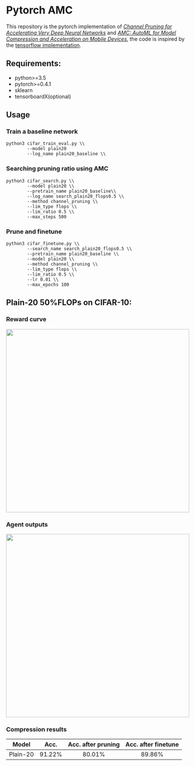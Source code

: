 # Pytorch AMC

This repository is the pytorch implementation of [*Channel Pruning for Accelerating Very Deep Neural Networks*](https://arxiv.org/abs/1707.06168) and [*AMC: AutoML for Model Compression and Acceleration on Mobile Devices*](https://arxiv.org/abs/1802.03494), the code is inspired by the [tensorflow implementation](https://pocketflow.github.io/).      

 
## Requirements:
- python>=3.5
- pytorch>=0.4.1
- sklearn
- tensorboardX(optional)

## Usage 

### Train a baseline network
```
python3 cifar_train_eval.py \\
        --model plain20
        --log_name plain20_baseline \\
```

### Searching pruning ratio using AMC 
```
python3 cifar_search.py \\
        --model plain20 \\
        --pretrain_name plain20_baseline\\
        --log_name search_plain20_flops0.5 \\
        --method channel_pruning \\
        --lim_type flops \\
        --lim_ratio 0.5 \\
        --max_steps 500
```

### Prune and finetune 
```
python3 cifar_finetune.py \\
        --search_name search_plain20_flops0.5 \\
        --pretrain_name plain20_baseline \\
        --model plain20 \\
        --method channel_pruning \\
        --lim_type flops \\
        --lim_ratio 0.5 \\
        --lr 0.01 \\
        --max_epochs 100
```

## Plain-20 50%FLOPs on CIFAR-10:

### Reward curve
<img src="https://github.com/zzzxxxttt/pytorch_AMC/blob/master/figs/plain20_agent_outputs.png" width="500" />

### Agent outputs
<img src="https://github.com/zzzxxxttt/pytorch_AMC/blob/master/figs/plain20_search.png" width="500" />

### Compression results
Model|Acc.|Acc. after pruning|Acc. after finetune|
:---:|:---:|:---:|:---:|
Plain-20|91.22%|80.01%|89.86%|
